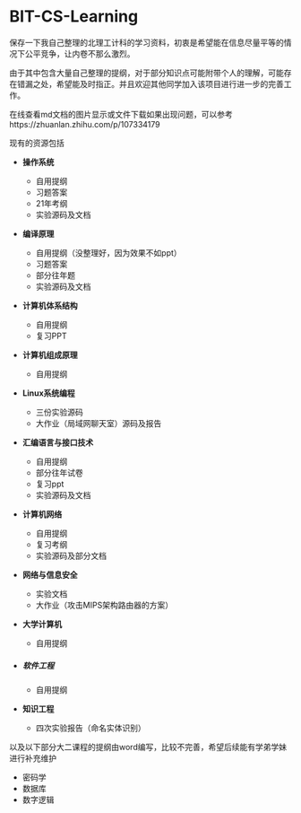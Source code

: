 # BIT-CS-Learning
保存一下我自己整理的北理工计科的学习资料，初衷是希望能在信息尽量平等的情况下公平竞争，让内卷不那么激烈。

由于其中包含大量自己整理的提纲，对于部分知识点可能附带个人的理解，可能存在错漏之处，希望能及时指正。并且欢迎其他同学加入该项目进行进一步的完善工作。

在线查看md文档的图片显示或文件下载如果出现问题，可以参考https://zhuanlan.zhihu.com/p/107334179



现有的资源包括

- **操作系统**

  - 自用提纲
  - 习题答案
  - 21年考纲
  - 实验源码及文档

- **编译原理**

  - 自用提纲（没整理好，因为效果不如ppt）
  - 习题答案
  - 部分往年题
  - 实验源码及文档

- **计算机体系结构**

  - 自用提纲
  - 复习PPT

- **计算机组成原理**

  - 自用提纲

- **Linux系统编程**

  - 三份实验源码
  - 大作业（局域网聊天室）源码及报告

- **汇编语言与接口技术**

  - 自用提纲
  - 部分往年试卷
  - 复习ppt
  - 实验源码及文档

- **计算机网络**

  - 自用提纲
  - 复习考纲
  - 实验源码及部分文档

- **网络与信息安全**

  - 实验文档
  - 大作业（攻击MIPS架构路由器的方案）

- **大学计算机**

  - 自用提纲

- ##### 软件工程

  - 自用提纲

- **知识工程**

  - 四次实验报告（命名实体识别）



以及以下部分大二课程的提纲由word编写，比较不完善，希望后续能有学弟学妹进行补充维护

- 密码学
- 数据库
- 数字逻辑
